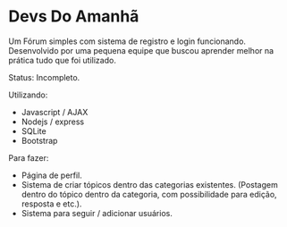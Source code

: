 # Devs Do Amanhã
Um Fórum simples com sistema de registro e login funcionando.
Desenvolvido por uma pequena equipe que buscou aprender melhor na prática tudo que foi utilizado.

Status: Incompleto.

Utilizando:
  - Javascript / AJAX
  - Nodejs / express
  - SQLite
  - Bootstrap

Para fazer:
  - Página de perfil.
  - Sistema de criar tópicos dentro das categorias existentes.
    (Postagem dentro do tópico dentro da categoria, com possibilidade para edição, resposta e etc.).
  - Sistema para seguir / adicionar usuários.
